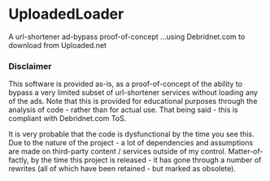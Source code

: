 # UploadedLoader
A url-shortener ad-bypass proof-of-concept
...using Debridnet.com to download from Uploaded.net

### Disclaimer

This software is provided as-is, as a proof-of-concept of the ability to bypass a very limited subset of url-shortener services without loading any of the ads. Note that this is provided for educational purposes through the analysis of code - rather than for actual use. That being said - this is compliant with Debridnet.com ToS.

It is very probable that the code is dysfunctional by the time you see this. Due to the nature of the project - a lot of dependencies and assumptions are made on third-party content / services outside of my control. Matter-of-factly, by the time this project is released - it has gone through a number of rewrites (all of which have been retained - but marked as obsolete).